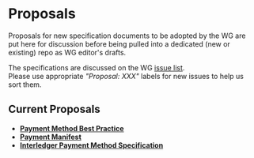 # Proposals

Proposals for new specification documents to be adopted by the WG are put here for discussion before being pulled into
a dedicated (new or existing) repo as WG editor's drafts.

The specifications are discussed on the WG [issue list](https://github.com/w3c/webpayments/issues).   
Please use appropriate *"Proposal: XXX"*  labels for new issues to help us sort them.

## Current Proposals

* [**Payment Method Best Practice**](https://w3c.github.io/webpayments/proposals/method-practice/)
* [**Payment Manifest**](https://w3c.github.io/webpayments/proposals/Payment-Manifest-Proposal.html)
* [**Interledger Payment Method Specification**](https://w3c.github.io/webpayments/proposals/interledger-payment-method.html)

